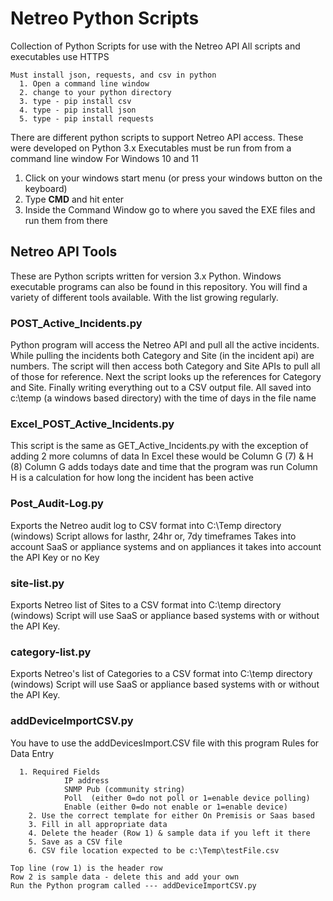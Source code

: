 # Netreo Python Scripts
Collection of Python Scripts for use with the Netreo API
All scripts and executables use HTTPS

    Must install json, requests, and csv in python
      1. Open a command line window 
      2. change to your python directory
      3. type - pip install csv
      4. type - pip install json
      5. type - pip install requests
    
There are different python scripts to support Netreo API access.
These were developed on Python 3.x
Executables must be run from from a command line window
For Windows 10 and 11
1. Click on your windows start menu (or press your windows button on the keyboard)
2. Type **CMD** and hit enter
3. Inside the Command Window go to where you saved the EXE files and run them from there

## Netreo API Tools 
These are Python scripts written for version 3.x Python. 
Windows executable programs can also be found in this repository. 
You will find a variety of different tools available. With the list growing regularly.

### POST_Active_Incidents.py 
Python program will access the Netreo API and pull all the active incidents. 
While pulling the incidents both Category and Site (in the incident api) are numbers. 
The script will then access both Category and Site APIs to pull all of those for reference. 
Next the script looks up the references for Category and Site. 
Finally writing everything out to a CSV output file.
All saved into c:\temp (a windows based directory) with the time of days in the file name

### Excel_POST_Active_Incidents.py
This script is the same as GET_Active_Incidents.py with the exception of adding 2 more columns of data
In Excel these would be Column G (7) & H (8)
Column G adds todays date and time that the program was run
Column H is a calculation for how long the incident has been active

### Post_Audit-Log.py
Exports the Netreo audit log to CSV format into C:\Temp directory (windows)
Script allows for lasthr, 24hr or, 7dy timeframes
Takes into account SaaS or appliance systems and on appliances it 
    takes into account the API Key or no Key

### site-list.py
Exports Netreo list of Sites to a CSV format into C:\temp directory (windows)
Script will use SaaS or appliance based systems with or without the API Key.

### category-list.py
Exports Netreo's list of Categories to a CSV format into C:\temp directory (windows)
Script will use SaaS or appliance based systems with or without the API Key.

### addDeviceImportCSV.py
You have to use the addDevicesImport.CSV file with this program
Rules for Data Entry

      1. Required Fields
                IP address
                SNMP Pub (community string)
                Poll  (either 0=do not poll or 1=enable device polling)
                Enable (either 0=do not enable or 1=enable device)
        2. Use the correct template for either On Premisis or Saas based
        3. Fill in all appropriate data
        4. Delete the header (Row 1) & sample data if you left it there
        5. Save as a CSV file
        6. CSV file location expected to be c:\Temp\testFile.csv

    Top line (row 1) is the header row
    Row 2 is sample data - delete this and add your own
    Run the Python program called --- addDeviceImportCSV.py

